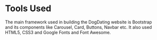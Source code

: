 # Tools Used
The main framework used in building the DogDating website is Bootstrap and its components like Carousel, Card, Buttons, Navbar etc. It also used HTML5, CSS3 and Google Fonts and Font Awesome.

